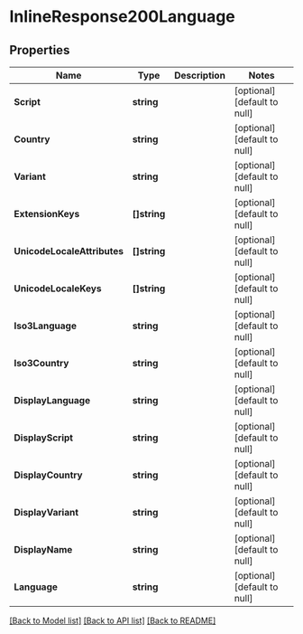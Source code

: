 # InlineResponse200Language

## Properties
Name | Type | Description | Notes
------------ | ------------- | ------------- | -------------
**Script** | **string** |  | [optional] [default to null]
**Country** | **string** |  | [optional] [default to null]
**Variant** | **string** |  | [optional] [default to null]
**ExtensionKeys** | **[]string** |  | [optional] [default to null]
**UnicodeLocaleAttributes** | **[]string** |  | [optional] [default to null]
**UnicodeLocaleKeys** | **[]string** |  | [optional] [default to null]
**Iso3Language** | **string** |  | [optional] [default to null]
**Iso3Country** | **string** |  | [optional] [default to null]
**DisplayLanguage** | **string** |  | [optional] [default to null]
**DisplayScript** | **string** |  | [optional] [default to null]
**DisplayCountry** | **string** |  | [optional] [default to null]
**DisplayVariant** | **string** |  | [optional] [default to null]
**DisplayName** | **string** |  | [optional] [default to null]
**Language** | **string** |  | [optional] [default to null]

[[Back to Model list]](../README.md#documentation-for-models) [[Back to API list]](../README.md#documentation-for-api-endpoints) [[Back to README]](../README.md)

